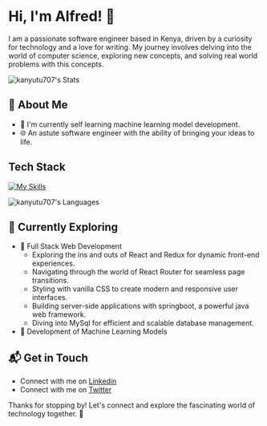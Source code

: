 # Hi, I'm Alfred! 👋

I am a passionate software engineer based in Kenya, driven by a curiosity for technology and a love for writing. My journey involves delving into the world of computer science, exploring new concepts, and solving real world problems with this concepts.

![kanyutu707's Stats](https://github-readme-stats.vercel.app/api?username=kanyutu707&theme=vue-dark&show_icons=true&hide_border=true&count_private=true)


## 🚀 About Me

- 🔭 I'm currently self learning machine learning model development.
- 🌐 An astute software engineer with the ability of bringing your ideas to life.



## Tech Stack
[![My Skills](https://skillicons.dev/icons?i=js,html,css,py,tensorflow,java,cpp,fastapi,spring)](https://skillicons.dev)

![kanyutu707's Languages](https://github-readme-stats.vercel.app/api/top-langs/?username=kanyutu707&theme=vue-dark&hide_border=true&include_all_commits=true&count_private=true&layout=compact&langs_count=10&card_width=445)

## 🌱 Currently Exploring

- 🚀 Full Stack Web Development
  - Exploring the ins and outs of React and Redux for dynamic front-end experiences.
  - Navigating through the world of React Router for seamless page transitions.
  - Styling with vanilla CSS to create modern and responsive user interfaces.
  - Building server-side applications with springboot, a powerful java web framework.
  - Diving into MySql for efficient and scalable database management.
- 🚀 Development of Machine Learning Models



## 📬 Get in Touch

- Connect with me on [Linkedin](https://www.linkedin.com/in/alfredkanyutu)
- Connect with me on [Twitter](#)

Thanks for stopping by! Let's connect and explore the fascinating world of technology together. 🚀



<!--

Here are some ideas to get you started:

- 🔭 I’m currently working on ...
- 🌱 I’m currently learning ...
- 👯 I’m looking to collaborate on ...
- 🤔 I’m looking for help with ...
- 💬 Ask me about ...
- 📫 How to reach me: ...
- 😄 Pronouns: ...
- ⚡ Fun fact: ...
-->
